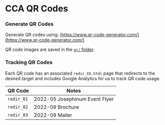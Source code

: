 # CCA QR Codes

### Generate QR Codes
Generate QR codes using: [https://www.qr-code-generator.com/](https://www.qr-code-generator.com/)

QR code images are saved in the [`qr/` folder](https://github.com/columbusclassical/columbusclassical.github.io/tree/main/qr).


### Tracking QR Codes

Each QR code has an associated `redir_XX.html` page that redirects to the desired target and includes Google Analytics for us to track QR code usage. 

| QR Code    | Notes                          |
| ---------- | ------------------------------ |
| `redir_01` | 2022-05 Josephinum Event Flyer |
| `redir_02` | 2022-09 Brochure               |
| `redir_03` | 2022-09 Mailer                 | 
